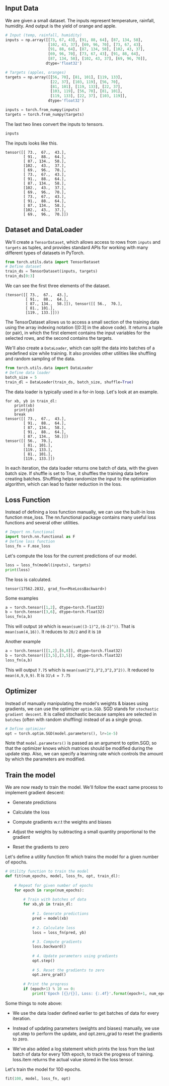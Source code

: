 ## Input Data
We are given a small dataset. The inputs represent temperature, rainfall, humidity. And output is the yield of orange and apple.

```python
# Input (temp, rainfall, humidity)
inputs = np.array([[73, 67, 43], [91, 88, 64], [87, 134, 58], 
                   [102, 43, 37], [69, 96, 70], [73, 67, 43], 
                   [91, 88, 64], [87, 134, 58], [102, 43, 37], 
                   [69, 96, 70], [73, 67, 43], [91, 88, 64], 
                   [87, 134, 58], [102, 43, 37], [69, 96, 70]], 
                  dtype='float32')

# Targets (apples, oranges)
targets = np.array([[56, 70], [81, 101], [119, 133], 
                    [22, 37], [103, 119], [56, 70], 
                    [81, 101], [119, 133], [22, 37], 
                    [103, 119], [56, 70], [81, 101], 
                    [119, 133], [22, 37], [103, 119]], 
                   dtype='float32')

inputs = torch.from_numpy(inputs)
targets = torch.from_numpy(targets)
```

The last two lines convert the inputs to tensors.

```python
inputs
```
The inputs looks like this.

```shell
tensor([[ 73.,  67.,  43.],
        [ 91.,  88.,  64.],
        [ 87., 134.,  58.],
        [102.,  43.,  37.],
        [ 69.,  96.,  70.],
        [ 73.,  67.,  43.],
        [ 91.,  88.,  64.],
        [ 87., 134.,  58.],
        [102.,  43.,  37.],
        [ 69.,  96.,  70.],
        [ 73.,  67.,  43.],
        [ 91.,  88.,  64.],
        [ 87., 134.,  58.],
        [102.,  43.,  37.],
        [ 69.,  96.,  70.]])
```
## Dataset and DataLoader 
We'll create a `TensorDataset`, which allows access to rows from `inputs` and `targets` as tuples, and provides standard APIs for working with many different types of datasets in PyTorch.

```python
from torch.utils.data import TensorDataset
# Define dataset
train_ds = TensorDataset(inputs, targets)
train_ds[0:3]
```

We can see the first three elements of the dataset.

```shell
(tensor([[ 73.,  67.,  43.],
         [ 91.,  88.,  64.],
         [ 87., 134.,  58.]]), tensor([[ 56.,  70.],
         [ 81., 101.],
         [119., 133.]]))
```

The TensorDataset allows us to access a small section of the training data using the array indexing notation ([0:3] in the above code). It returns a tuple (or pair), in which the first element contains the input variables for the selected rows, and the second contains the targets.

We'll also create a `DataLoader`, which can split the data into batches of a predefined size while training. It also provides other utilities like shuffling and random sampling of the data.

```python
from torch.utils.data import DataLoader
# Define data loader
batch_size = 5
train_dl = DataLoader(train_ds, batch_size, shuffle=True)
```
The data loader is typically used in a for-in loop. Let's look at an example.

```shell
for xb, yb in train_dl:
    print(xb)
    print(yb)
    break
tensor([[ 73.,  67.,  43.],
        [ 91.,  88.,  64.],
        [ 87., 134.,  58.],
        [ 91.,  88.,  64.],
        [ 87., 134.,  58.]])
tensor([[ 56.,  70.],
        [ 81., 101.],
        [119., 133.],
        [ 81., 101.],
        [119., 133.]])
```

In each iteration, the data loader returns one batch of data, with the given batch size. If shuffle is set to True, it shuffles the training data before creating batches. Shuffling helps randomize the input to the optimization algorithm, which can lead to faster reduction in the loss.

## Loss Function
Instead of defining a loss function manually, we can use the built-in loss function mse_loss.
The nn.functional package contains many useful loss functions and several other utilities.

```python
# Import nn.functional
import torch.nn.functional as F
# Define loss function
loss_fn = F.mse_loss
```
Let's compute the loss for the current predictions of our model.
```python
loss = loss_fn(model(inputs), targets)
print(loss)
```
The loss is calculated.
```shell
tensor(17562.2832, grad_fn=<MseLossBackward>)
```
Some examples

```python
a = torch.tensor([1,2], dtype=torch.float32)
b = torch.tensor([3,6], dtype=torch.float32)
loss_fn(a,b)
```
This will output `10` which is `mean(sum((3-1)^2,(6-2)^))`. That is `mean(sum(4,16))`. It reduces to `20/2` and it is `10` 

Another example

```python
a = torch.tensor([[1,2],[6,8]], dtype=torch.float32)
b = torch.tensor([[3,5],[3,5]], dtype=torch.float32)
loss_fn(a,b)
```
This will output `7.75` which is `mean(sum(2^2,3^2,3^2,3^2))`. It reduced to `mean(4,9,9,9)`. It is `31\4 = 7.75`

## Optimizer
Instead of manually manipulating the model's weights & biases using gradients, we can use the optimizer `optim.SGD`. SGD stands for `stochastic gradient descent`. It is called stochastic because samples are selected in `batches` (often with random shuffling) instead of as a single group.

```python
# Define optimizer
opt = torch.optim.SGD(model.parameters(), lr=1e-5)
```

Note that `model.parameters()` is passed as an argument to optim.SGD, so that the optimizer knows which matrices should be modified during the update step. Also, we can specify a learning rate which controls the amount by which the parameters are modified.

## Train the model
We are now ready to train the model. We'll follow the exact same process to implement gradient descent:

- Generate predictions

- Calculate the loss

- Compute gradients w.r.t the weights and biases

- Adjust the weights by subtracting a small quantity proportional to the gradient

- Reset the gradients to zero

Let's define a utility function fit which trains the model for a given number of epochs.

```python
# Utility function to train the model
def fit(num_epochs, model, loss_fn, opt, train_dl):
    
    # Repeat for given number of epochs
    for epoch in range(num_epochs):
        
        # Train with batches of data
        for xb,yb in train_dl:
            
            # 1. Generate predictions
            pred = model(xb)
            
            # 2. Calculate loss
            loss = loss_fn(pred, yb)
            
            # 3. Compute gradients
            loss.backward()
            
            # 4. Update parameters using gradients
            opt.step()
            
            # 5. Reset the gradients to zero
            opt.zero_grad()
        
        # Print the progress
        if (epoch+1) % 10 == 0:
            print('Epoch [{}/{}], Loss: {:.4f}'.format(epoch+1, num_epochs, loss.item()))
```

Some things to note above:

- We use the data loader defined earlier to get batches of data for every iteration.

- Instead of updating parameters (weights and biases) manually, we use opt.step to perform the update, and opt.zero_grad to reset the gradients to zero.

- We've also added a log statement which prints the loss from the last batch of data for every 10th epoch, to track the progress of training. loss.item returns the actual value stored in the loss tensor.

Let's train the model for 100 epochs.

```python
fit(100, model, loss_fn, opt)
```
